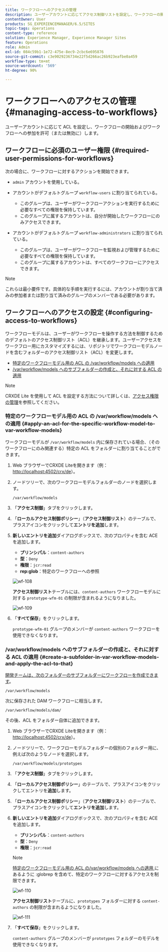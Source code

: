 ```yaml
---
title: ワークフローへのアクセスの管理
description: ユーザーアカウントに応じてアクセス制御リストを設定し、ワークフローの開始およびワークフローへの参加を許可（または無効に）する方法について説明します。
contentOwner: User
products: SG_EXPERIENCEMANAGER/6.5/SITES
topic-tags: operations
content-type: reference
solution: Experience Manager, Experience Manager Sites
feature: Operations
role: Admin
exl-id: 084c59b1-1e72-475e-8ec9-2cbc6e695876
source-git-commit: c3e9029236734e22f5d266ac26b923eafbe0a459
workflow-type: tm+mt
source-wordcount: '569'
ht-degree: 90%

---
```


# ワークフローへのアクセスの管理{#managing-access-to-workflows}

ユーザーアカウントに応じて ACL を設定し、ワークフローの開始およびワークフローへの参加を許可（または無効に）します。

## ワークフローに必須のユーザー権限 {#required-user-permissions-for-workflows}

次の場合に、ワークフローに対するアクションを開始できます。

* `admin` アカウントを使用している。
* アカウントがデフォルトグループ `workflow-users` に割り当てられている。

   * このグループは、ユーザーがワークフローアクションを実行するために必要なすべての権限を保持しています。
   * このグループに属するアカウントは、自分が開始したワークフローにのみアクセスできます。

* アカウントがデフォルトグループ `workflow-administrators` に割り当てられている。

   * このグループは、ユーザーがワークフローを監視および管理するために必要なすべての権限を保持しています。
   * このグループに属するアカウントは、すべてのワークフローにアクセスできます。

>[!NOTE]
>
>これらは最小要件です。具体的な手順を実行するには、アカウントが割り当て済みの参加者または割り当て済みのグループのメンバーである必要があります。

## ワークフローへのアクセスの設定 {#configuring-access-to-workflows}

ワークフローモデルは、ユーザーがワークフローを操作する方法を制御するためのデフォルトのアクセス制御リスト（ACL）を継承します。ユーザーアクセスをワークフロー用にカスタマイズするには、リポジトリでワークフローモデルノードを含むフォルダーのアクセス制御リスト（ACL）を変更します。

* [特定のワークフローモデル用の ACL の /var/workflow/models への適用](/help/sites-administering/workflows-managing.md#apply-an-acl-for-the-specific-workflow-model-to-var-workflow-models)
* [/var/workflow/models へのサブフォルダーの作成と、それに対する ACL の適用](/help/sites-administering/workflows-managing.md#create-a-subfolder-in-var-workflow-models-and-apply-the-acl-to-that)

>[!NOTE]
>
>CRXDE Lite を使用して ACL を設定する方法について詳しくは、[アクセス権限の管理](/help/sites-administering/user-group-ac-admin.md#access-right-management)を参照してください。

### 特定のワークフローモデル用の ACL の /var/workflow/models への適用 {#apply-an-acl-for-the-specific-workflow-model-to-var-workflow-models}

ワークフローモデルが `/var/workflow/models` 内に保存されている場合、（そのワークフローにのみ関連する）特定の ACL をフォルダーに割り当てることができます。

1. Web ブラウザーでCRXDE Liteを開きます（例：[http://localhost:4502/crx/de](http://localhost:4502/crx/de)）。
1. ノードツリーで、次のワークフローモデルフォルダーのノードを選択します。

   `/var/workflow/models`

1. 「**アクセス制御**」タブをクリックします。
1. 「**ローカルアクセス制御ポリシー**」（**アクセス制御リスト**）のテーブルで、プラスアイコンをクリックして&#x200B;**エントリを追加**&#x200B;します。
1. **新しいエントリを追加**&#x200B;ダイアログボックスで、次のプロパティを含む ACE を追加します。

   * **プリンシパル**：`content-authors`
   * **型**：`Deny`
   * **権限**：`jcr:read`
   * **rep:glob**：特定のワークフローへの参照

   ![wf-108](assets/wf-108.png)

   **アクセス制御リスト**&#x200B;テーブルには、`content-authors` ワークフローモデルに対する `prototype-wfm-01` の制限が含まれるようになりました。

   ![wf-109](assets/wf-109.png)

1. 「**すべて保存**」をクリックします。

   `prototype-wfm-01` グループのメンバーが `content-authors` ワークフローを使用できなくなります。

### /var/workflow/models へのサブフォルダーの作成と、それに対する ACL の適用 {#create-a-subfolder-in-var-workflow-models-and-apply-the-acl-to-that}

[開発チームは、次のフォルダーのサブフォルダーにワークフローを作成できます](/help/sites-developing/workflows-models.md#creating-a-new-workflow)。

`/var/workflow/models`

次に保存された DAM ワークフローに相当します。

`/var/workflow/models/dam/`

その後、ACL をフォルダー自体に追加できます。

1. Web ブラウザーでCRXDE Liteを開きます（例：[http://localhost:4502/crx/de](http://localhost:4502/crx/de)）。
1. ノードツリーで、ワークフローモデルフォルダーの個別のフォルダー用に、例えば次のようなノードを選択します。

   `/var/workflow/models/prototypes`

1. 「**アクセス制御**」タブをクリックします。
1. 「**ローカルアクセス制御ポリシー**」のテーブルで、プラスアイコンをクリックしてエントリを&#x200B;**追加**&#x200B;します。
1. 「**ローカルアクセス制御ポリシー**」（**アクセス制御リスト**）のテーブルで、プラスアイコンをクリックして&#x200B;**エントリを追加**&#x200B;します。
1. **新しいエントリを追加**&#x200B;ダイアログボックスで、次のプロパティを含む ACE を追加します。

   * **プリンシパル**：`content-authors`
   * **型**：`Deny`
   * **権限**：`jcr:read`

   >[!NOTE]
   >
   >[ 特定のワークフローモデル用の ACL の/var/workflow/models への適用 ](/help/sites-administering/workflows-managing.md#apply-an-acl-for-the-specific-workflow-model-to-var-workflow-models) にあるように :globrep を含めて、特定のワークフローに対するアクセスを制限できます。

   ![wf-110](assets/wf-110.png)

   **アクセス制御リスト**&#x200B;テーブルに、`prototypes` フォルダーに対する `content-authors` の制限が含まれるようになりました。

   ![wf-111](assets/wf-111.png)

1. 「**すべて保存**」をクリックします。

   `content-authors` グループのメンバーが `prototypes` フォルダーのモデルを使用できなくなります。
